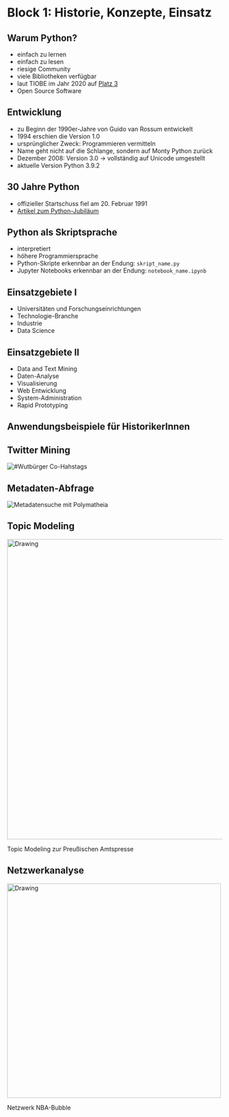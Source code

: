 # Block 1: Historie, Konzepte, Einsatz

## Warum Python?

* einfach zu lernen
* einfach zu lesen
* riesige Community
* viele Bibliotheken verfügbar
* laut TIOBE im Jahr 2020 auf [Platz 3](https://www.tiobe.com/tiobe-index/)
* Open Source Software

## Entwicklung

* zu Beginn der 1990er-Jahre von Guido van Rossum entwickelt
* 1994 erschien die Version 1.0
* ursprünglicher Zweck: Programmieren vermitteln
* Name geht nicht auf die Schlange, sondern auf Monty Python zurück
* Dezember 2008: Version 3.0 -> vollständig auf Unicode umgestellt
* aktuelle Version Python 3.9.2
  <!-- * Juli 2018: Guido van Rossum tritt als "Benevolent Dictator for Life" (BDFL) -->

## 30 Jahre Python

* offizieller Startschuss fiel am 20. Februar 1991
* [Artikel zum Python-Jubiläum](https://www.heise.de/news/Python-Jubilaeum-30-Jahre-und-kein-bisschen-leise-5062143.html)

## Python als Skriptsprache

* interpretiert
* höhere Programmiersprache
* Python-Skripte erkennbar an der Endung: `skript_name.py`
* Jupyter Notebooks erkennbar an der Endung: `notebook_name.ipynb`

## Einsatzgebiete I

* Universitäten und Forschungseinrichtungen
* Technologie-Branche
* Industrie
* Data Science

## Einsatzgebiete II

* Data and Text Mining
* Daten-Analyse
* Visualisierung
* Web Entwicklung
* System-Administration
* Rapid Prototyping

## Anwendungsbeispiele für HistorikerInnen

## Twitter Mining

![#Wutbürger Co-Hahstags](images/co-hashtag-wutbuerger.PNG)

## Metadaten-Abfrage

![Metadatensuche mit Polymatheia](images/metadaten-abfrage.PNG)

## Topic Modeling

<img src='images/topic-model-amtspresse.PNG' alt='Drawing' width='700' heigth='700'>

Topic Modeling zur Preußischen Amtspresse
<!-- ![Topic Modeling zur Preußischen Amtspresse](images/topic-model-amtspresse.PNG) -->

## Netzwerkanalyse

<img src='images/nba-bubble-netzwerk.PNG' alt='Drawing' width='500' heigth='500'>

Netzwerk NBA-Bubble
<!-- ![Netzwerkanalyse NBA-Bubble](images/nba-bubble-netzwerk.PNG) -->
